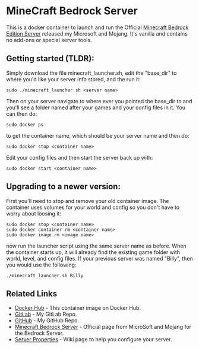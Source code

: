# MineCraft Bedrock Server

This is a docker container to launch and run the Official [Minecraft Bedrock Edition Server](https://minecraft.net/en-us/download/server/bedrock/) released my Microsoft and Mojang. It's vanilla and contains no add-ons or special server tools.

## Getting started (TLDR):

Simply download the file minecraft_launcher.sh, edit the "base_dir" to where you'd like your server info stored, and the run it:

```
sudo ./minecraft_launcher.sh <server name>
```

Then on your server navigate to where ever you pointed the base_dir to and you'll see a folder named after your games and your config files in it. You can then do:

```
sudo docker ps
```

to get the container name, which should be your server name and then do:

```
sudo docker stop <container name>
```

Edit your config files and then start the server back up with:

```
sudo docker start <container name>
```

## Upgrading to a newer version:
First you'll need to stop and remove your old container image. The container uses volumes for your world and config so you don't have to worry about loosing it:

```
sudo docker stop <container name>
sudo docker container rm <container name>
sudo docker image rm <image name>
```

now run the launcher script using the same server name as before. When the container starts up, it will already find the existing game folder with world, level, and config files. If your previous server was named "Billy", then you would use the following:

```
./minecraft_launcher.sh Billy
```

## Related Links
* [Docker Hub](https://hub.docker.com/repository/docker/imetzach/bedrock-server/general) - This container image on Docker Hub.
* [GitLab](https://gitlab.com/imetzach/bedrock-server) - My GitLab Repo.
* [GitHub](https://github.com/IMetZach/bedrock-server) - My GitHub Repo.
* [Minecraft Bedrock Server](https://www.minecraft.net/en-us/download/server/bedrock/) - Official page from MicroSoft and Mojang for the Bedrock Server.
* [Server Properties](https://minecraft.gamepedia.com/Server.properties#Bedrock_Edition_3) - Wiki page to help you configure your server.